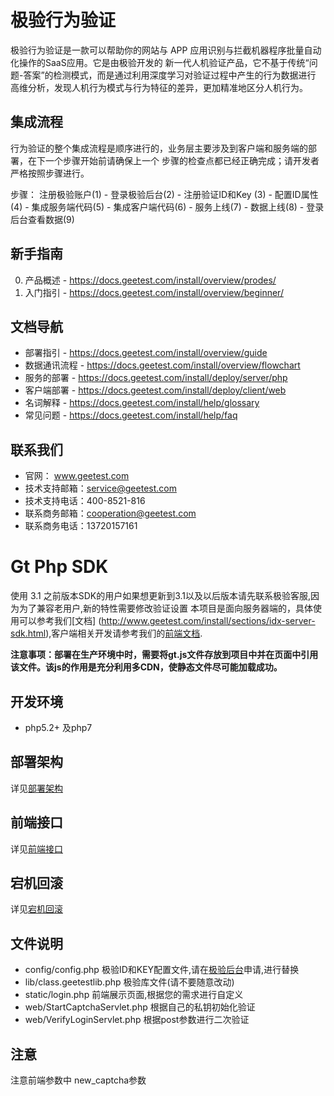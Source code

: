 极验行为验证
========
极验行为验证是一款可以帮助你的网站与 APP 应用识别与拦截机器程序批量自动化操作的SaaS应用。它是由极验开发的
新一代人机验证产品，它不基于传统“问题-答案”的检测模式，而是通过利用深度学习对验证过程中产生的行为数据进行
高维分析，发现人机行为模式与行为特征的差异，更加精准地区分人机行为。


集成流程
--------
行为验证的整个集成流程是顺序进行的，业务层主要涉及到客户端和服务端的部署，在下一个步骤开始前请确保上一个
步骤的检查点都已经正确完成；请开发者严格按照步骤进行。

步骤： 注册极验账户(1) - 登录极验后台(2) - 注册验证ID和Key (3) - 配置ID属性(4) - 集成服务端代码(5) -  集成客户端代码(6) - 服务上线(7) - 数据上线(8) - 登录后台查看数据(9)


新手指南
--------
0. 产品概述 - https://docs.geetest.com/install/overview/prodes/
1. 入门指引 - https://docs.geetest.com/install/overview/beginner/


文档导航
--------
* 部署指引 - https://docs.geetest.com/install/overview/guide
* 数据通讯流程 - https://docs.geetest.com/install/overview/flowchart
* 服务的部署 - https://docs.geetest.com/install/deploy/server/php
* 客户端部署 - https://docs.geetest.com/install/deploy/client/web
* 名词解释 - https://docs.geetest.com/install/help/glossary
* 常见问题 - https://docs.geetest.com/install/help/faq


联系我们
--------
* 官网： www.geetest.com
* 技术支持邮箱：service@geetest.com
* 技术支持电话：400-8521-816
* 联系商务邮箱：cooperation@geetest.com
* 联系商务电话：13720157161


Gt Php SDK
===============
使用 3.1 之前版本SDK的用户如果想更新到3.1以及以后版本请先联系极验客服,因为为了兼容老用户,新的特性需要修改验证设置
本项目是面向服务器端的，具体使用可以参考我们[文档] (http://www.geetest.com/install/sections/idx-server-sdk.html),客户端相关开发请参考我们的[前端文档](http://www.geetest.com/install/).

**注意事项：部署在生产环境中时，需要将gt.js文件存放到项目中并在页面中引用该文件。该js的作用是充分利用多CDN，使静态文件尽可能加载成功。**

开发环境
----------------

 - php5.2+ 及php7


部署架构
---------------
详见[部署架构](http://www.geetest.com/install/sections/idx-basic-introduction.html#id7)


前端接口
-------------------
详见[前端接口](http://www.geetest.com/install/sections/idx-client-sdk.html#config-para)

宕机回滚
--------------
详见[宕机回滚](http://www.geetest.com/install/sections/idx-basic-introduction.html#id8)


文件说明
---------------
 - config/config.php 极验ID和KEY配置文件,请在[极验后台](http://account.geetest.com)申请,进行替换
 - lib/class.geetestlib.php 极验库文件(请不要随意改动)
 - static/login.php 前端展示页面,根据您的需求进行自定义
 - web/StartCaptchaServlet.php 根据自己的私钥初始化验证
 - web/VerifyLoginServlet.php 根据post参数进行二次验证



注意
--------------
注意前端参数中 new_captcha参数